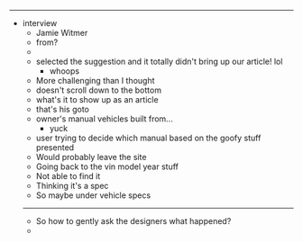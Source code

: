 - ---
- interview
	- Jamie Witmer
	- from?
	-
	- selected the suggestion and it totally didn't bring up our article! lol
		- whoops
	- More challenging than I thought
	- doesn't scroll down to the bottom
	- what's it to show up as an article
	- that's his goto
	- owner's manual vehicles built from...
		- yuck
	- user trying to decide which manual based on the goofy stuff presented
	- Would probably leave the site
	- Going back to the vin model year stuff
	- Not able to find it
	- Thinking it's a spec
	- So maybe under vehicle specs
	- ---
	- So how to gently ask the designers what happened?
	-